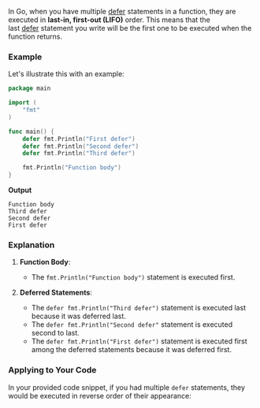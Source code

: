 In Go, when you have multiple [defer](vscode-file://vscode-app/c:/Users/maddi/AppData/Local/Programs/Microsoft%20VS%20Code%20Insiders/resources/app/out/vs/code/electron-sandbox/workbench/workbench.html) statements in a function, they are executed in **last-in, first-out (LIFO)** order. This means that the last [defer](vscode-file://vscode-app/c:/Users/maddi/AppData/Local/Programs/Microsoft%20VS%20Code%20Insiders/resources/app/out/vs/code/electron-sandbox/workbench/workbench.html) statement you write will be the first one to be executed when the function returns.

### Example

Let's illustrate this with an example:

```go
package main

import (
    "fmt"
)

func main() {
    defer fmt.Println("First defer")
    defer fmt.Println("Second defer")
    defer fmt.Println("Third defer")

    fmt.Println("Function body")
}
```

**Output**
```
Function body
Third defer
Second defer
First defer
```

### Explanation

1. **Function Body**:
    
    - The `fmt.Println("Function body")` statement is executed first.
2. **Deferred Statements**:
    
    - The `defer fmt.Println("Third defer")` statement is executed last because it was deferred last.
    - The `defer fmt.Println("Second defer"` statement is executed second to last.
    - The `defer fmt.Println("First defer")` statement is executed first among the deferred statements because it was deferred first.

### Applying to Your Code

In your provided code snippet, if you had multiple `defer` statements, they would be executed in reverse order of their appearance: